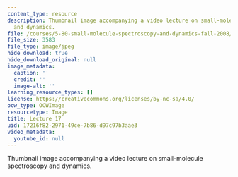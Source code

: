 ```yaml
---
content_type: resource
description: Thumbnail image accompanying a video lecture on small-molecule spectroscopy
  and dynamics.
file: /courses/5-80-small-molecule-spectroscopy-and-dynamics-fall-2008/17216f82297149ce7b86d97c97b3aae3_mit5_80f08lec17_th.jpg
file_size: 3583
file_type: image/jpeg
hide_download: true
hide_download_original: null
image_metadata:
  caption: ''
  credit: ''
  image-alt: ''
learning_resource_types: []
license: https://creativecommons.org/licenses/by-nc-sa/4.0/
ocw_type: OCWImage
resourcetype: Image
title: Lecture 17
uid: 17216f82-2971-49ce-7b86-d97c97b3aae3
video_metadata:
  youtube_id: null
---
```

Thumbnail image accompanying a video lecture on small-molecule spectroscopy and dynamics.